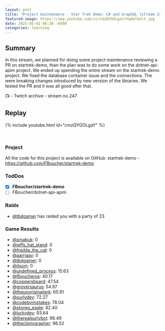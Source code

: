 ```yaml
---
layout: post
title: "Project maintenance - Star Trek Demo: C# and GraphQL (stream 247)"
featured-image: https://img.youtube.com/vi/cmzQYGOLgaY/hqdefault.jpg
date: 2025-05-02 06:30 -0500
categories: learning
---
```

## Summary

In this stream, we planned for doing some project maintenance reviewing a PR on startrek-demo, than the plan was to do some work on the dotnet-api-apim project. We ended up spending the entire stream on the startrek-demo project. We fixed the database container issue and the connections. The were breaking changes introduced by new version of the libraries. We tested the PR and it was all good after that.

📺 - Twitch archive - stream no.247

## Replay

{% include youtube.html id="cmzQYGOLgaY" %}

<br/><!--more-->

### Project

All the code for this project is available on GitHub: startrek-demo - https://github.com/FBoucher/startrek-demo

### TodDos

- [X] **FBoucher/startrek-demo**
- [ ] FBoucher/dotnet-api-apim

### Raids

- [@tbdgamer](https://www.twitch.tv/tbdgamer) has raided you with a party of 23

### Game Results

- [@smabuk](https://www.twitch.tv/smabuk): 0
- [@jeffs_hat_stand](https://www.twitch.tv/jeffs_hat_stand): 0
- [@fredda_the_cat](https://www.twitch.tv/fredda_the_cat): 0
- [@aarrjaay](https://www.twitch.tv/aarrjaay): 0
- [@tbdgamer](https://www.twitch.tv/tbdgamer): 0
- [@jtsom](https://www.twitch.tv/jtsom): 0
- [@undefined_process](https://www.twitch.tv/undefined_process): 15.63
- [@fboucheros](https://www.twitch.tv/fboucheros): 40.17
- [@coppersbeard](https://www.twitch.tv/coppersbeard): 47.54
- [@groversaurus](https://www.twitch.tv/groversaurus): 54.97
- [@theunoriginaljerk](https://www.twitch.tv/theunoriginaljerk): 65.91
- [@surlydev](https://www.twitch.tv/surlydev): 72.27
- [@codebymistakes](https://www.twitch.tv/codebymistakes): 78.04
- [@stoney_eagle](https://www.twitch.tv/stoney_eagle): 82.40
- [@lurkydev](https://www.twitch.tv/lurkydev): 93.64
- [@therealsurlybot](https://www.twitch.tv/therealsurlybot): 96.49
- [@thecliptographer](https://www.twitch.tv/thecliptographer): 96.52
